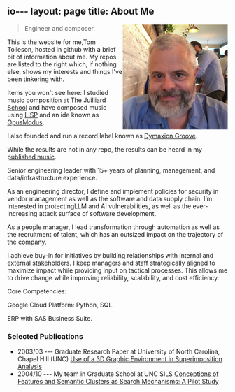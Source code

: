 io---
layout: page
title: About Me
---

<!-- Global site tag (gtag.js) - Google Analytics -->
<script async src="https://www.googletagmanager.com/gtag/js?id=UA-114897373-5"></script>
<script>
  window.dataLayer = window.dataLayer || [];
  function gtag(){dataLayer.push(arguments);}
  gtag('js', new Date());

  gtag('config', 'UA-114897373-5');
</script>

<p class="full-width no-margin"><img src="/public/image/tom.jpg?raw=true" alt="THT" style="width:15rem;height:15rem;" align="right"/></p>

<blockquote class="full-width"><p>Engineer and composer.</p></blockquote>
<p>This is the website for me,Tom Tolleson, hosted in github with a brief bit of information about me. My repos are listed to the right which, if nothing else, shows my interests and things I've been tinkering with. 

Items you won't see here: I studied music composition at <a href="https://www.juilliard.edu/">The Juilliard School</a> and have composed music using <a href="https://en.wikipedia.org/wiki/Lisp_(programming_language)">LISP</a> and an ide known as <a href="https://opusmodus.com/">OpusModus</a>.

I also founded and run a record label known as <a href="https://www.dymaxiongroove.com/">Dymaxion Groove</a>.

While the results are not in any repo, the results can be heard in my <a href="https://open.spotify.com/artist/03QHVhwFbGvn44thWu1Sf4?si=Lo2_G4wcSCiIlTGXDdLBxw"> published music</a>.</p>


Senior engineering leader with 15+ years of planning, management, and data/infrastructure experience.

As an engineering director, I define and implement policies for security in vendor management as well as the software and data supply chain. I’m interested in protectingLLM and AI vulnerabilities, as well as the ever-increasing attack surface of software development. 

As a people manager, I lead transformation through automation as well as the recruitment of talent, which has an outsized impact on the trajectory of the company.

I achieve buy-in for initiatives by building relationships with internal and external stakeholders. I keep managers and staff strategically aligned to maximize impact while providing input on tactical processes. This allows me to drive change while improving reliability, scalability, and cost efficiency.

Core Competencies:

Google Cloud Platform: Python, SQL.

ERP with SAS Business Suite.

### Selected Publications
* 2003/03 --- Graduate Research Paper at University of North Carolina, Chapel Hill (UNC) [Use of a 3D Graphic Environment in Superimposition Analysis](https://open-video.org/papers/3Danalysis.pdf)
* 2004/10 --- My team in Graduate School at UNC SILS [Conceptions of Features and Semantic Clusters as Search Mechanisms: A Pilot Study](https://www-nlpir.nist.gov/projects/tvpubs/tvpapers04/unc.pdf)


